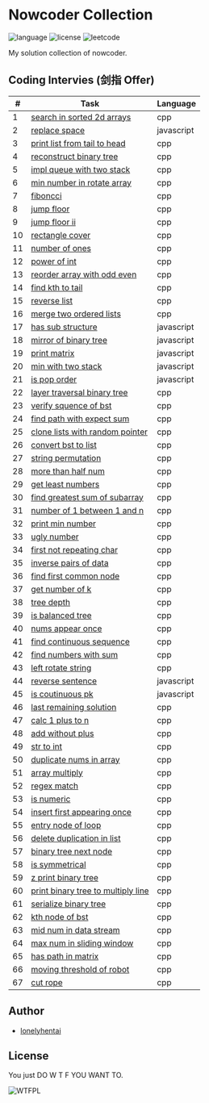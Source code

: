 # Nowcoder Collection

<p>
    <img alt=language src=https://img.shields.io/badge/language-c++/javascript-green.svg>
    <img alt=license src=https://img.shields.io/github/license/lonelyhentai/rusty-leetcode.svg>
    <img alt=leetcode src=https://img.shields.io/badge/question-nowcoder-green.svg>
</p>

My solution collection of nowcoder.

## Coding Intervies (剑指 Offer)

<!--anker-coding-interviews-start-->
| # | Task | Language |
|---| ----- | -------- |
| 1 | [search in sorted 2d arrays](./coding-interviews/search_in_sorted_2d_arrays_1.hpp) | cpp |
| 2 | [replace space](./coding-interviews/replace_space_2.js) | javascript |
| 3 | [print list from tail to head](./coding-interviews/print_list_from_tail_to_head_3.hpp) | cpp |
| 4 | [reconstruct binary tree](./coding-interviews/reconstruct_binary_tree_4.hpp) | cpp |
| 5 | [impl queue with two stack](./coding-interviews/impl_queue_with_two_stack_5.hpp) | cpp |
| 6 | [min number in rotate array](./coding-interviews/min_number_in_rotate_array_6.hpp) | cpp |
| 7 | [fiboncci](./coding-interviews/fiboncci_7.hpp) | cpp |
| 8 | [jump floor](./coding-interviews/jump_floor_8.hpp) | cpp |
| 9 | [jump floor ii](./coding-interviews/jump_floor_ii_9.hpp) | cpp |
| 10 | [rectangle cover](./coding-interviews/rectangle_cover_10.hpp) | cpp |
| 11 | [number of ones](./coding-interviews/number_of_ones_11.hpp) | cpp |
| 12 | [power of int](./coding-interviews/power_of_int_12.hpp) | cpp |
| 13 | [reorder array with odd even](./coding-interviews/reorder_array_with_odd_even_13.hpp) | cpp |
| 14 | [find kth to tail](./coding-interviews/find_kth_to_tail_14.hpp) | cpp |
| 15 | [reverse list](./coding-interviews/reverse_list_15.hpp) | cpp |
| 16 | [merge two ordered lists](./coding-interviews/merge_two_ordered_lists_16.hpp) | cpp |
| 17 | [has sub structure](./coding-interviews/has_sub_structure_17.js) | javascript |
| 18 | [mirror of binary tree](./coding-interviews/mirror_of_binary_tree_18.js) | javascript |
| 19 | [print matrix](./coding-interviews/print_matrix_19.js) | javascript |
| 20 | [min with two stack](./coding-interviews/min_with_two_stack_20.js) | javascript |
| 21 | [is pop order](./coding-interviews/is_pop_order_21.js) | javascript |
| 22 | [layer traversal binary tree](./coding-interviews/layer_traversal_binary_tree_22.hpp) | cpp |
| 23 | [verify squence of bst](./coding-interviews/verify_squence_of_bst_23.hpp) | cpp |
| 24 | [find path with expect sum](./coding-interviews/find_path_with_expect_sum_24.hpp) | cpp |
| 25 | [clone lists with random pointer](./coding-interviews/clone_lists_with_random_pointer_25.hpp) | cpp |
| 26 | [convert bst to list](./coding-interviews/convert_bst_to_list_26.hpp) | cpp |
| 27 | [string permutation](./coding-interviews/string_permutation_27.hpp) | cpp |
| 28 | [more than half num](./coding-interviews/more_than_half_num_28.hpp) | cpp |
| 29 | [get least numbers](./coding-interviews/get_least_numbers_29.hpp) | cpp |
| 30 | [find greatest sum of subarray](./coding-interviews/find_greatest_sum_of_subarray_30.hpp) | cpp |
| 31 | [number of 1 between 1 and n](./coding-interviews/number_of_1_between_1_and_n_31.hpp) | cpp |
| 32 | [print min number](./coding-interviews/print_min_number_32.hpp) | cpp |
| 33 | [ugly number](./coding-interviews/ugly_number_33.hpp) | cpp |
| 34 | [first not repeating char](./coding-interviews/first_not_repeating_char_34.hpp) | cpp |
| 35 | [inverse pairs of data](./coding-interviews/inverse_pairs_of_data_35.hpp) | cpp |
| 36 | [find first common node](./coding-interviews/find_first_common_node_36.hpp) | cpp |
| 37 | [get number of k](./coding-interviews/get_number_of_k_37.hpp) | cpp |
| 38 | [tree depth](./coding-interviews/tree_depth_38.hpp) | cpp |
| 39 | [is balanced tree](./coding-interviews/is_balanced_tree_39.hpp) | cpp |
| 40 | [nums appear once](./coding-interviews/nums_appear_once_40.hpp) | cpp |
| 41 | [find continuous sequence](./coding-interviews/find_continuous_sequence_41.hpp) | cpp |
| 42 | [find numbers with sum](./coding-interviews/find_numbers_with_sum_42.hpp) | cpp |
| 43 | [left rotate string](./coding-interviews/left_rotate_string_43.hpp) | cpp |
| 44 | [reverse sentence](./coding-interviews/reverse_sentence_44.js) | javascript |
| 45 | [is coutinuous pk](./coding-interviews/is_coutinuous_pk_45.js) | javascript |
| 46 | [last remaining solution](./coding-interviews/last_remaining_solution_46.hpp) | cpp |
| 47 | [calc 1 plus to n](./coding-interviews/calc_1_plus_to_n_47.hpp) | cpp |
| 48 | [add without plus](./coding-interviews/add_without_plus_48.hpp) | cpp |
| 49 | [str to int](./coding-interviews/str_to_int_49.hpp) | cpp |
| 50 | [duplicate nums in array](./coding-interviews/duplicate_nums_in_array_50.hpp) | cpp |
| 51 | [array multiply](./coding-interviews/array_multiply_51.hpp) | cpp |
| 52 | [regex match](./coding-interviews/regex_match_52.hpp) | cpp |
| 53 | [is numeric](./coding-interviews/is_numeric_53.hpp) | cpp |
| 54 | [insert first appearing once](./coding-interviews/insert_first_appearing_once_54.hpp) | cpp |
| 55 | [entry node of loop](./coding-interviews/entry_node_of_loop_55.hpp) | cpp |
| 56 | [delete duplication in list](./coding-interviews/delete_duplication_in_list_56.hpp) | cpp |
| 57 | [binary tree next node](./coding-interviews/binary_tree_next_node_57.hpp) | cpp |
| 58 | [is symmetrical](./coding-interviews/is_symmetrical_58.hpp) | cpp |
| 59 | [z print binary tree](./coding-interviews/z_print_binary_tree_59.hpp) | cpp |
| 60 | [print binary tree to multiply line](./coding-interviews/print_binary_tree_to_multiply_line_60.hpp) | cpp |
| 61 | [serialize binary tree](./coding-interviews/serialize_binary_tree_61.hpp) | cpp |
| 62 | [kth node of bst](./coding-interviews/kth_node_of_bst_62.hpp) | cpp |
| 63 | [mid num in data stream](./coding-interviews/mid_num_in_data_stream_63.hpp) | cpp |
| 64 | [max num in sliding window](./coding-interviews/max_num_in_sliding_window_64.hpp) | cpp |
| 65 | [has path in matrix](./coding-interviews/has_path_in_matrix_65.hpp) | cpp |
| 66 | [moving threshold of robot](./coding-interviews/moving_threshold_of_robot_66.hpp) | cpp |
| 67 | [cut rope](./coding-interviews/cut_rope_67.hpp) | cpp |
<!--anker-coding-interviews-end-->

## Author

- [lonelyhentai](https://github.com/lonelyhentai)

## License

You just DO W T F YOU WANT TO.

![WTFPL](http://www.wtfpl.net/wp-content/uploads/2012/12/wtfpl-badge-4.png")